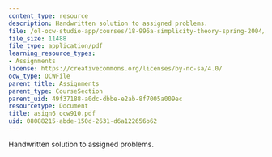 ```yaml
---
content_type: resource
description: Handwritten solution to assigned problems.
file: /ol-ocw-studio-app/courses/18-996a-simplicity-theory-spring-2004/08088215abde150d2631d6a122656b62_asign6_ocw910.pdf
file_size: 11488
file_type: application/pdf
learning_resource_types:
- Assignments
license: https://creativecommons.org/licenses/by-nc-sa/4.0/
ocw_type: OCWFile
parent_title: Assignments
parent_type: CourseSection
parent_uid: 49f37188-a0dc-dbbe-e2ab-8f7005a009ec
resourcetype: Document
title: asign6_ocw910.pdf
uid: 08088215-abde-150d-2631-d6a122656b62
---
```

Handwritten solution to assigned problems.